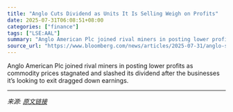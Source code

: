 ```yaml
---
title: "Anglo Cuts Dividend as Units It Is Selling Weigh on Profits"
date: 2025-07-31T06:08:51+08:00
categories: ["finance"]
tags: ["LSE:AAL"]
summary: "Anglo American Plc joined rival miners in posting lower profits as commodity prices stagnated and slashed its dividend after the businesses it’s looking to exit dragged down earnings."
source_url: "https://www.bloomberg.com/news/articles/2025-07-31/anglo-slashes-dividend-as-businesses-it-s-exiting-hit-profits"
---
```


Anglo American Plc joined rival miners in posting lower profits as commodity prices stagnated and slashed its dividend after the businesses it’s looking to exit dragged down earnings.

---

*来源: [原文链接](https://www.bloomberg.com/news/articles/2025-07-31/anglo-slashes-dividend-as-businesses-it-s-exiting-hit-profits)*
